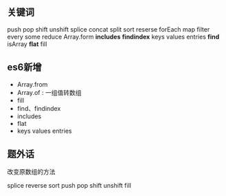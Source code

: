 ## 关键词

push  pop  shift unshift  splice concat split sort reserse  forEach map filter every some  reduce Array.form **includes** **findindex**  keys  values entries **find** isArray **flat** fill


## es6新增

- Array.from
- Array.of : 一组值转数组
-  fill
- find、findindex
- includes
- flat
- keys  values entries


## 题外话

改变原数组的方法

splice  reverse sort push pop shift unshift fill
 

